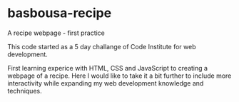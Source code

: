 # basbousa-recipe

A recipe webpage - first practice

This code started as a 5 day challange of Code Institute for web development.

First learning experice with HTML, CSS and JavaScript to creating a webpage of a recipe.
Here I would like to take it a bit further to include more interactivity while expanding my web development knowledge and techniques.
